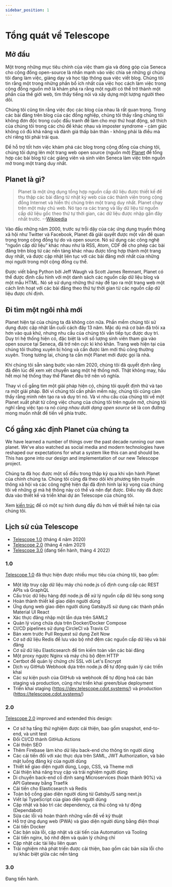```yaml
---
sidebar_position: 1
---
```


# Tổng quát về Telescope

## Mở đầu

Một trong những mục tiêu chính của việc tham gia và đóng góp của Seneca cho cộng đồng open-source là nhấn mạnh vào việc chia sẻ những gì chúng tôi đang làm việc, giảng dạy và học tập thông qua việc viết blog. Chúng tôi tin rằng một trong những phần bổ ích nhất của việc học cách làm việc trong cộng đồng nguồn mở là khám phá ra rằng một người có thể trở thành một phần của thế giới web, tìm thấy tiếng nói và xây dựng một lượng người theo dõi.

Chúng tôi cũng tin rằng việc đọc các blog của nhau là rất quan trọng. Trong các bài đăng trên blog của các đồng nghiệp, chúng tôi thấy rằng chúng tôi không đơn độc trong cuộc đấu tranh để làm cho mọi thứ hoạt động, sở thích của chúng tôi trong các chủ đề khác nhau và imposter syndrome - cảm giác không có đủ khả năng và đánh giá thấp bản thân - không phải là điều mà chỉ riêng tôi phải trải qua.

Để hỗ trợ tốt hơn việc khám phá các blog trong cộng đồng của chúng tôi, chúng tôi dựng lên một trang web open source (nguồn mở) [Planet](<https://en.wikipedia.org/wiki/Planet_(software)>) để tổng hợp các bài blog từ các giảng viên và sinh viên Seneca làm việc trên nguồn mở trong một trang duy nhất.

## Planet là gì?

> Planet là một ứng dụng tổng hợp nguồn cấp dữ liệu được thiết kế để thu thập các bài đăng từ nhật ký web của các thành viên trong cộng đồng Internet và hiển thị chúng trên một trang duy nhất. Planet chạy trên một máy chủ web. Nó tạo ra các trang và lấy dữ liệu từ nguồn cấp dữ liệu gốc theo thứ tự thời gian, các dữ liệu được nhập gần đây nhất trước. --[Wikipedia](<https://en.wikipedia.org/wiki/Planet_(software)>)

Vào đầu những năm 2000, trước sự trỗi dậy của các ứng dụng truyền thông xã hội như Twitter và Facebook, Planet đã giải quyết được một vấn đề quan trọng trong cộng đồng tự do và open source. Nó sử dụng các công nghệ “nguồn cấp dữ liệu” khác nhau như là RSS, Atom, CDF để cho phép các bài đăng trên blog từ các nền tảng khác nhau được tổng hợp thành một trang duy nhất, và được cập nhật liên tục với các bài đăng mới nhất của những mọi người trong một cộng đồng cụ thể.

Được viết bằng Python bởi Jeff Waugh và Scott James Remnant, Planet có thể được định cấu hình với một danh sách các nguồn cấp dữ liệu blog và một mẫu HTML. Nó sẽ sử dụng những thứ này để tạo ra một trang web một cách linh hoạt với các bài đăng theo thứ tự thời gian từ các nguồn cấp dữ liệu được chỉ định.

## Đi tìm một ngôi nhà mới

Planet hiện tại của chúng ta đã không còn nữa. Phần mềm chúng tôi sử dụng được cập nhật lần cuối cách đây 13 năm. Mặc dù mã cơ bản đã trôi xa hơn vào quá khứ, nhưng nhu cầu của chúng tôi vẫn tiếp tục được duy trì. Duy trì hệ thống hiện có, đặc biệt là với số lượng sinh viên tham gia vào open source tại Seneca, đã trở nên cực kì khó khăn. Trang web hiện tại của chúng tôi thường xuyên bị hỏng và cần được làm mới thủ công thường xuyên. Trong tương lai, chúng ta cần một Planet mới được gọi là nhà.

Khi chúng tôi sẵn sàng bước vào năm 2020, chúng tôi đã quyết định rằng đã đến lúc để xem xét chuyển sang một hệ thống mới. Thật không may, hầu hết mọi hệ thống thay thế Planet đều trở nên vô nghĩa.

Thay vì cố gắng tìm một giải pháp hiện có, chúng tôi quyết định thử và tạo ra một giải pháp. Bởi vì chúng tôi cần phần mềm này, chúng tôi cũng cảm thấy rằng mình nên tạo ra và duy trì nó. Và vì nhu cầu của chúng tôi về một Planet xuất phát từ công việc chung của chúng tôi trên nguồn mở, chúng tôi nghĩ rằng việc tạo ra nó _cùng nhau dưới dạng open source_ sẽ là con đường mong muốn nhất để tiến về phía trước.

## Cố gắng xác định Planet của chúng ta

We have learned a number of things over the past decade running our own planet.
We've also watched as social media and modern technologies have reshaped our
expectations for what a system like this can and should be. This has gone into our design and implementation of our new Telescope project.

Chúng ta đã học được một số điều trong thập kỷ qua khi vận hành Planet của chính chúng ta. Chúng tôi cũng đã theo dõi khi phương tiện truyền thông xã hội và các công nghệ hiện đại đã định hình lại kỳ vọng của chúng tôi về những gì mà hệ thống này có thể và nên đạt được. Điều này đã được đưa vào thiết kế và triển khai dự án Telescope của chúng tôi.

Xem [kiến trúc](architecture.md) để có một sự hình dung đầy đủ hơn về thiết kế hiện tại của chúng tôi.

## Lịch sử của Telescope

- [Telescope 1.0](https://blog.humphd.org/telescope-1-0-0-or-dave-is-once-again-asking-for-a-blog/) (tháng 4 năm 2020)
- [Telescope 2.0](https://blog.humphd.org/telescope-2-0/) (tháng 4 năm 2021)
- [Telescope 3.0](https://blog.humphd.org/toward-telescope-3-0/) (đang tiến hành, tháng 4 2022)

### 1.0

[Telescope 1.0](https://github.com/Seneca-CDOT/telescope/releases/tag/1.0.0) đã thực hiện được nhiều mục tiêu của chúng tôi, bao gồm:

- Một lớp truy cập dữ liệu máy chủ node.js cố định cung cấp các REST APIs và GraphQL
- Cấu trúc dữ liệu hàng đợi node.js để xử lý nguồn cấp dữ liệu song song
- Hoàn thành thiết kế giao diện người dùng
- Ứng dụng web giao diện người dùng GatsbyJS sử dụng các thành phần Material UI React
- Xác thực đăng nhập một lần dựa trên SAML2
- Quản lý vùng chứa dựa trên Docker/Docker Compose
- CI/CD pipelines sử dụng CircleCI và Travis CI
- Bản xem trước Pull Request sử dụng Zeit Now
- Cơ sở dữ liệu Redis để lưu vào bộ nhớ đệm các nguồn cấp dữ liệu và bài đăng
- Cơ sử dữ liệu Elasticsearch để tìm kiếm toàn văn các bài đăng
- Một proxy ngược Nginx và máy chủ bộ đệm HTTP
- Certbot để quản lý chứng chỉ SSL với Let's Encrypt
- Dịch vụ GitHub Webhook dựa trên node.js để tự động quản lý các triển khai
- Các sự kiện push của GitHub và webhook để tự động hoá các bản staging và production, cũng như triển khai green/blue deployment
- Triển khai staging (<https://dev.telescope.cdot.systems/>) và production (<https://telescope.cdot.systems/>)

### 2.0

[Telescope 2.0](https://github.com/Seneca-CDOT/telescope/releases/tag/2.0.0) improved and extended this design:

- Cơ sở hạ tầng thử nghiệm được cải thiện, bao gồm snapshot, end-to-end, và unit test
- Đổi CI/CD thành GitHub Actions
- Cải thiện SEO
- Thêm Firebase làm kho dử liệu back-end cho thông tin người dùng
- Các cải tiến đối với xác thực dựa trên SAML, JWT Authorization, và bảo mật luồng đăng ký của người dùng
- Thiết kế giao diện người dùng, Logo, CSS, và Theme mới
- Cải thiện khả năng truy cập và trải nghiệm người dùng
- Di chuyển back-end cố định sang Microservices (hoàn thành 90%) và API Gateway bằng Traefik
- Cải tiến cho Elasticsearch và Redis
- Toàn bộ cổng giao diện người dùng từ GatsbyJS sang next.js
- Viết lại TypeScript của giao diện người dùng
- Cập nhật và bảo trì các dependency, cả thủ công và tự động (Dependabot)
- Sửa các lỗi và hoàn thành những vấn đề về kỹ thuật
- Hỗ trợ ứng dụng web (PWA) và giao diện người dùng bằng điện thoại
- Cải tiến Docker
- Các bản sửa lỗi, cập nhật và cải tiến của Automation và Tooling
- Cải tiến nginx, bộ nhớ đệm và quản lý chứng chỉ
- Cập nhật các tài liệu liên quan
- Trải nghiệm nhà phát triển được cải thiện, bao gồm các bản sửa lỗi cho sự khác biệt giữa các nền tảng

### 3.0

Đang tiến hành.
